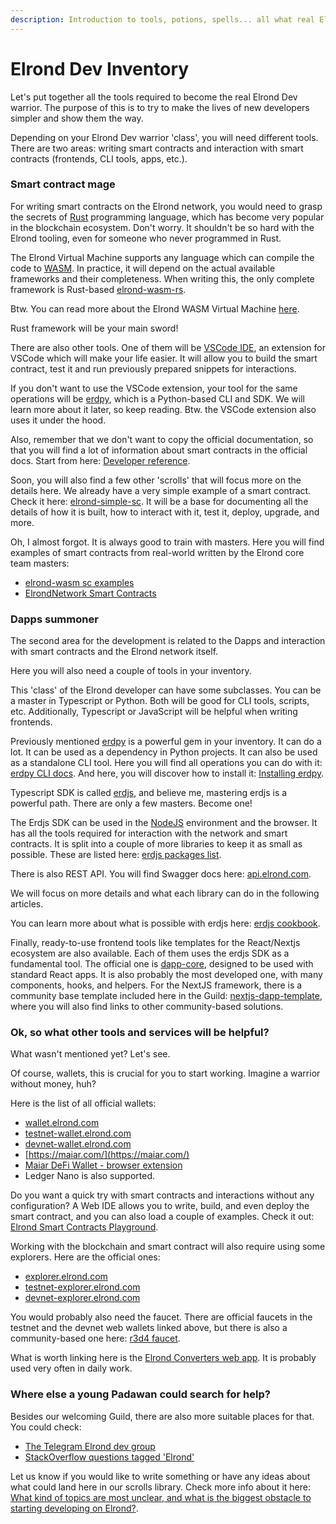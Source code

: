 ```yaml
---
description: Introduction to tools, potions, spells... all what real Elrond Dev needs
---
```


# Elrond Dev Inventory

Let's put together all the tools required to become the real Elrond Dev warrior. The purpose of this is to try to make the lives of new developers simpler and show them the way.

Depending on your Elrond Dev warrior 'class', you will need different tools. There are two areas: writing smart contracts and interaction with smart contracts (frontends, CLI tools, apps, etc.).

### Smart contract mage

For writing smart contracts on the Elrond network, you would need to grasp the secrets of [Rust](https://www.rust-lang.org/) programming language, which has become very popular in the blockchain ecosystem. Don't worry. It shouldn't be so hard with the Elrond tooling, even for someone who never programmed in Rust.

The Elrond Virtual Machine supports any language which can compile the code to [WASM](https://webassembly.org/). In practice, it will depend on the actual available frameworks and their completeness. When writing this, the only complete framework is Rust-based [elrond-wasm-rs](https://github.com/ElrondNetwork/elrond-wasm-rs).

Btw. You can read more about the Elrond WASM Virtual Machine [here](https://docs.elrond.com/technology/the-elrond-wasm-vm/).

Rust framework will be your main sword!

There are also other tools. One of them will be [VSCode IDE](https://marketplace.visualstudio.com/items?itemName=Elrond.vscode-elrond-ide), an extension for VSCode which will make your life easier. It will allow you to build the smart contract, test it and run previously prepared snippets for interactions.

If you don't want to use the VSCode extension, your tool for the same operations will be [erdpy](https://docs.elrond.com/sdk-and-tools/erdpy/erdpy/), which is a Python-based CLI and SDK. We will learn more about it later, so keep reading. Btw. the VSCode extension also uses it under the hood.

Also, remember that we don't want to copy the official documentation, so that you will find a lot of information about smart contracts in the official docs. Start from here: [Developer reference](https://docs.elrond.com/developers/developer-reference/elrond-serialization-format/).

Soon, you will also find a few other 'scrolls' that will focus more on the details here. We already have a very simple example of a smart contract. Check it here: [elrond-simple-sc](https://github.com/ElrondDevGuild/elrond-simple-sc). It will be a base for documenting all the details of how it is built, how to interact with it, test it, deploy, upgrade, and more.

Oh, I almost forgot. It is always good to train with masters. Here you will find examples of smart contracts from real-world written by the Elrond core team masters:&#x20;

* [elrond-wasm sc examples](https://github.com/ElrondNetwork/elrond-wasm-rs/tree/master/contracts/examples)&#x20;
* [ElrondNetwork Smart Contracts](https://github.com/orgs/ElrondNetwork/repositories?q=sc\&type=all)

### Dapps summoner

The second area for the development is related to the Dapps and interaction with smart contracts and the Elrond network itself.

Here you will also need a couple of tools in your inventory.

This 'class' of the Elrond developer can have some subclasses. You can be a master in Typescript or Python. Both will be good for CLI tools, scripts, etc. Additionally, Typescript or JavaScript will be helpful when writing frontends.

Previously mentioned [erdpy](https://docs.elrond.com/sdk-and-tools/erdpy/erdpy/) is a powerful gem in your inventory. It can do a lot. It can be used as a dependency in Python projects. It can also be used as a standalone CLI tool. Here you will find all operations you can do with it: [erdpy CLI docs](https://github.com/ElrondNetwork/elrond-sdk-erdpy/blob/main/erdpy/CLI.md). And here, you will discover how to install it: [Installing erdpy](https://docs.elrond.com/sdk-and-tools/erdpy/installing-erdpy/).

Typescript SDK is called [erdjs](https://docs.elrond.com/sdk-and-tools/erdjs/erdjs/), and believe me, mastering erdjs is a powerful path. There are only a few masters. Become one!

The Erdjs SDK can be used in the [NodeJS](https://nodejs.org/en/) environment and the browser. It has all the tools required for interaction with the network and smart contracts. It is split into a couple of more libraries to keep it as small as possible. These are listed here: [erdjs packages list](https://docs.elrond.com/sdk-and-tools/erdjs/erdjs/).

There is also REST API. You will find Swagger docs here: [api.elrond.com](https://api.elrond.com/).

We will focus on more details and what each library can do in the following articles.

You can learn more about what is possible with erdjs here: [erdjs cookbook](https://docs.elrond.com/sdk-and-tools/erdjs/erdjs-cookbook/).

Finally, ready-to-use frontend tools like templates for the React/Nextjs ecosystem are also available. Each of them uses the erdjs SDK as a fundamental tool. The official one is [dapp-core](https://github.com/ElrondNetwork/dapp-core), designed to be used with standard React apps. It is also probably the most developed one, with many components, hooks, and helpers. For the NextJS framework, there is a community base template included here in the Guild: [nextjs-dapp-template](https://github.com/ElrondDevGuild/nextjs-dapp-template), where you will also find links to other community-based solutions.

### Ok, so what other tools and services will be helpful?

What wasn't mentioned yet? Let's see.

Of course, wallets, this is crucial for you to start working. Imagine a warrior without money, huh?

Here is the list of all official wallets:&#x20;

* [wallet.elrond.com](https://wallet.elrond.com)&#x20;
* [testnet-wallet.elrond.com](https://testnet-wallet.elrond.com)&#x20;
* [devnet-wallet.elrond.com ](https://devnet-wallet.elrond.com)
* [https://maiar.com/](https://maiar.com/)
* [Maiar DeFi Wallet - browser extension](https://chrome.google.com/webstore/detail/maiar-defi-wallet/dngmlblcodfobpdpecaadgfbcggfjfnm)&#x20;
* Ledger Nano is also supported.

Do you want a quick try with smart contracts and interactions without any configuration? A Web IDE allows you to write, build, and even deploy the smart contract, and you can also load a couple of examples. Check it out: [Elrond Smart Contracts Playground](https://play.elrond.com/).

Working with the blockchain and smart contract will also require using some explorers. Here are the official ones:&#x20;

* [explorer.elrond.com](https://explorer.elrond.com)&#x20;
* [testnet-explorer.elrond.com](https://testnet-explorer.elrond.com)&#x20;
* [devnet-explorer.elrond.com](https://devnet-explorer.elrond.com)

You would probably also need the faucet. There are official faucets in the testnet and the devnet web wallets linked above, but there is also a community-based one here: [r3d4 faucet](https://r3d4.fr/faucet).

What is worth linking here is the [Elrond Converters web app](http://207.244.241.38/elrond-converters/). It is probably used very often in daily work.

### Where else a young Padawan could search for help?

Besides our welcoming Guild, there are also more suitable places for that. You could check:&#x20;

* [The Telegram Elrond dev group](https://t.me/ElrondDevelopers)&#x20;
* [StackOverflow questions tagged 'Elrond'](https://stackoverflow.com/questions/tagged/elrond)

Let us know if you would like to write something or have any ideas about what could land here in our scrolls library. Check more info about it here: [What kind of topics are most unclear, and what is the biggest obstacle to starting developing on Elrond?](https://github.com/orgs/ElrondDevGuild/discussions/2).

